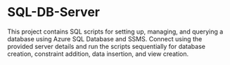 # SQL-DB-Server
This project contains SQL scripts for setting up, managing, and querying a database using Azure SQL Database and SSMS. Connect using the provided server details and run the scripts sequentially for database creation, constraint addition, data insertion, and view creation.
